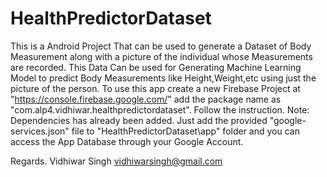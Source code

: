 # HealthPredictorDataset
This is a Android Project That can be used to generate a Dataset of Body Measurement along with a picture of the individual whose Measurements are recorded. This Data Can be used for Generating Machine Learning Model to predict Body Measurements like Height,Weight,etc using just the picture of the person. To use this app create a new Firebase Project at "https://console.firebase.google.com/" add the package name as "com.alp4.vidhiwar.healthpredictordataset". Follow the instruction. Note: Dependencies has already been added. Just add the provided "google-services.json" file to "HealthPredictorDataset\app" folder and you can access the App Database through your Google Account.

Regards. Vidhiwar Singh vidhiwarsingh@gmail.com
